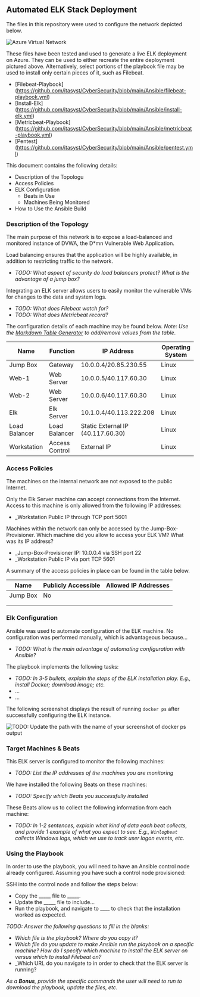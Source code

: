 ## Automated ELK Stack Deployment

The files in this repository were used to configure the network depicted below.

![Azure Virtual Network](https://github.com/itasyst/CyberSecurity/blob/main/README/Images/Azure%20Virtual%20Network.drawio)

These files have been tested and used to generate a live ELK deployment on Azure. They can be used to either recreate the entire deployment pictured above. Alternatively, select portions of the playbook file may be used to install only certain pieces of it, such as Filebeat.

  - [Filebeat-Playbook] (https://github.com/itasyst/CyberSecurity/blob/main/Ansible/filebeat-playbook.yml)
  - [Install-Elk] (https://github.com/itasyst/CyberSecurity/blob/main/Ansible/install-elk.yml)
  - [Metricbeat-Playbook] (https://github.com/itasyst/CyberSecurity/blob/main/Ansible/metricbeat-playbook.yml)
  - [Pentest] (https://github.com/itasyst/CyberSecurity/blob/main/Ansible/pentest.yml)  

This document contains the following details:
- Description of the Topologu
- Access Policies
- ELK Configuration
  - Beats in Use
  - Machines Being Monitored
- How to Use the Ansible Build


### Description of the Topology

The main purpose of this network is to expose a load-balanced and monitored instance of DVWA, the D*mn Vulnerable Web Application.

Load balancing ensures that the application will be highly available, in addition to restricting traffic to the network.
- _TODO: What aspect of security do load balancers protect? What is the advantage of a jump box?_

Integrating an ELK server allows users to easily monitor the vulnerable VMs for changes to the data and system logs.
- _TODO: What does Filebeat watch for?_
- _TODO: What does Metricbeat record?_

The configuration details of each machine may be found below.
_Note: Use the [Markdown Table Generator](http://www.tablesgenerator.com/markdown_tables) to add/remove values from the table_.

| Name     | Function | IP Address | Operating System |
|----------|----------|------------|------------------|
| Jump Box | Gateway  | 10.0.0.4/20.85.230.55 | Linux |
| Web-1    | Web Server |  10.0.0.5/40.117.60.30| Linux|
| Web-2    | Web Server |  10.0.0.6/40.117.60.30|  Linux|
| Elk      | Elk Server |  10.1.0.4/40.113.222.208|  Linux|
| Load Balancer | Load Balancer | Static External IP (40.117.60.30)| Linux |
| Workstation | Access Control | External IP | Linux |


### Access Policies

The machines on the internal network are not exposed to the public Internet. 

Only the Elk Server machine can accept connections from the Internet. Access to this machine is only allowed from the following IP addresses:
- _Workstation Public IP through TCP port 5601

Machines within the network can only be accessed by the Jump-Box-Provisioner. Which machine did you allow to access your ELK VM? What was its IP address?
- _Jump-Box-Provisioner IP: 10.0.0.4 via SSH port 22
- _Workstation Public IP via port TCP 5601

A summary of the access policies in place can be found in the table below.

| Name     | Publicly Accessible | Allowed IP Addresses |
|----------|---------------------|----------------------|
| Jump Box | No                  |    |
|          |                     |                      |
|          |                     |                      |

### Elk Configuration

Ansible was used to automate configuration of the ELK machine. No configuration was performed manually, which is advantageous because...
- _TODO: What is the main advantage of automating configuration with Ansible?_

The playbook implements the following tasks:
- _TODO: In 3-5 bullets, explain the steps of the ELK installation play. E.g., install Docker; download image; etc._
- ...
- ...

The following screenshot displays the result of running `docker ps` after successfully configuring the ELK instance.

![TODO: Update the path with the name of your screenshot of docker ps output](Images/docker_ps_output.png)

### Target Machines & Beats
This ELK server is configured to monitor the following machines:
- _TODO: List the IP addresses of the machines you are monitoring_

We have installed the following Beats on these machines:
- _TODO: Specify which Beats you successfully installed_

These Beats allow us to collect the following information from each machine:
- _TODO: In 1-2 sentences, explain what kind of data each beat collects, and provide 1 example of what you expect to see. E.g., `Winlogbeat` collects Windows logs, which we use to track user logon events, etc._

### Using the Playbook
In order to use the playbook, you will need to have an Ansible control node already configured. Assuming you have such a control node provisioned: 

SSH into the control node and follow the steps below:
- Copy the _____ file to _____.
- Update the _____ file to include...
- Run the playbook, and navigate to ____ to check that the installation worked as expected.

_TODO: Answer the following questions to fill in the blanks:_
- _Which file is the playbook? Where do you copy it?_
- _Which file do you update to make Ansible run the playbook on a specific machine? How do I specify which machine to install the ELK server on versus which to install Filebeat on?_
- _Which URL do you navigate to in order to check that the ELK server is running?

_As a **Bonus**, provide the specific commands the user will need to run to download the playbook, update the files, etc._

